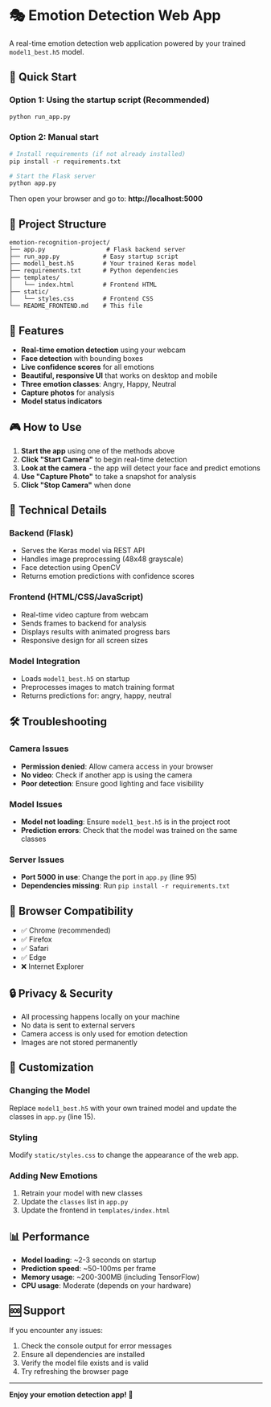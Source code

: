 # 🎭 Emotion Detection Web App

A real-time emotion detection web application powered by your trained `model1_best.h5` model.

## 🚀 Quick Start

### Option 1: Using the startup script (Recommended)
```bash
python run_app.py
```

### Option 2: Manual start
```bash
# Install requirements (if not already installed)
pip install -r requirements.txt

# Start the Flask server
python app.py
```

Then open your browser and go to: **http://localhost:5000**

## 📁 Project Structure

```
emotion-recognition-project/
├── app.py                 # Flask backend server
├── run_app.py            # Easy startup script
├── model1_best.h5        # Your trained Keras model
├── requirements.txt      # Python dependencies
├── templates/
│   └── index.html        # Frontend HTML
├── static/
│   └── styles.css        # Frontend CSS
└── README_FRONTEND.md    # This file
```

## 🎯 Features

- **Real-time emotion detection** using your webcam
- **Face detection** with bounding boxes
- **Live confidence scores** for all emotions
- **Beautiful, responsive UI** that works on desktop and mobile
- **Three emotion classes**: Angry, Happy, Neutral
- **Capture photos** for analysis
- **Model status indicators**

## 🎮 How to Use

1. **Start the app** using one of the methods above
2. **Click "Start Camera"** to begin real-time detection
3. **Look at the camera** - the app will detect your face and predict emotions
4. **Use "Capture Photo"** to take a snapshot for analysis
5. **Click "Stop Camera"** when done

## 🔧 Technical Details

### Backend (Flask)
- Serves the Keras model via REST API
- Handles image preprocessing (48x48 grayscale)
- Face detection using OpenCV
- Returns emotion predictions with confidence scores

### Frontend (HTML/CSS/JavaScript)
- Real-time video capture from webcam
- Sends frames to backend for analysis
- Displays results with animated progress bars
- Responsive design for all screen sizes

### Model Integration
- Loads `model1_best.h5` on startup
- Preprocesses images to match training format
- Returns predictions for: angry, happy, neutral

## 🛠️ Troubleshooting

### Camera Issues
- **Permission denied**: Allow camera access in your browser
- **No video**: Check if another app is using the camera
- **Poor detection**: Ensure good lighting and face visibility

### Model Issues
- **Model not loading**: Ensure `model1_best.h5` is in the project root
- **Prediction errors**: Check that the model was trained on the same classes

### Server Issues
- **Port 5000 in use**: Change the port in `app.py` (line 95)
- **Dependencies missing**: Run `pip install -r requirements.txt`

## 📱 Browser Compatibility

- ✅ Chrome (recommended)
- ✅ Firefox
- ✅ Safari
- ✅ Edge
- ❌ Internet Explorer

## 🔒 Privacy & Security

- All processing happens locally on your machine
- No data is sent to external servers
- Camera access is only used for emotion detection
- Images are not stored permanently

## 🎨 Customization

### Changing the Model
Replace `model1_best.h5` with your own trained model and update the classes in `app.py` (line 15).

### Styling
Modify `static/styles.css` to change the appearance of the web app.

### Adding New Emotions
1. Retrain your model with new classes
2. Update the `classes` list in `app.py`
3. Update the frontend in `templates/index.html`

## 📊 Performance

- **Model loading**: ~2-3 seconds on startup
- **Prediction speed**: ~50-100ms per frame
- **Memory usage**: ~200-300MB (including TensorFlow)
- **CPU usage**: Moderate (depends on your hardware)

## 🆘 Support

If you encounter any issues:
1. Check the console output for error messages
2. Ensure all dependencies are installed
3. Verify the model file exists and is valid
4. Try refreshing the browser page

---

**Enjoy your emotion detection app! 🎉**
